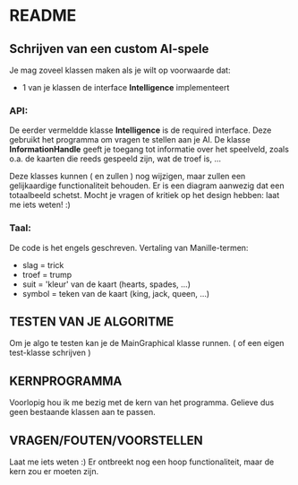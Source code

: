 # README #

## Schrijven van een custom AI-spele  ##

Je mag zoveel klassen maken als je wilt op voorwaarde dat:

- 1 van je klassen de interface **Intelligence** implementeert

### API: ###
De eerder vermeldde klasse **Intelligence** is de required interface. Deze gebruikt het programma om
vragen te stellen aan je AI. De klasse **InformationHandle** geeft je toegang tot informatie over het speelveld,
zoals o.a. de kaarten die reeds gespeeld zijn, wat de troef is, ...

Deze klasses kunnen ( en zullen ) nog wijzigen, maar zullen een gelijkaardige functionaliteit behouden.
Er is een diagram aanwezig dat een totaalbeeld schetst. Mocht je vragen of kritiek op het
design hebben: laat me iets weten! :)

### Taal: ###
De code is het engels geschreven.
Vertaling van Manille-termen:

- slag = trick
- troef = trump
- suit = 'kleur' van de kaart (hearts, spades, ...)
- symbol = teken van de kaart (king, jack, queen, ...)

## TESTEN VAN JE ALGORITME ##

Om je algo te testen kan je de MainGraphical klasse runnen.
( of een eigen test-klasse schrijven )

## KERNPROGRAMMA ##

Voorlopig hou ik me bezig met de kern van het programma. Gelieve dus geen bestaande
klassen aan te passen.

## VRAGEN/FOUTEN/VOORSTELLEN ##

Laat me iets weten :) Er ontbreekt nog een hoop functionaliteit, maar de kern zou er moeten zijn.
